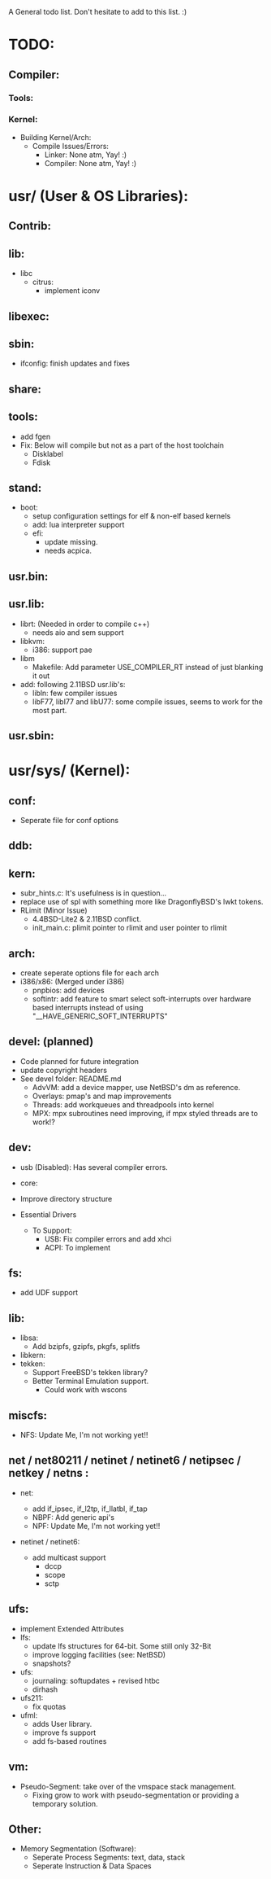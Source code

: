 A General todo list. Don't hesitate to add to this list. :)

# TODO:
## Compiler:
### Tools:
			
### Kernel:
- Building Kernel/Arch:
	- Compile Issues/Errors:
		- Linker: None atm, Yay! :)
		- Compiler: None atm, Yay! :)

# usr/ (User & OS Libraries):
## Contrib:
	
## lib:
- libc
	- citrus:
		- implement iconv 

## libexec:

## sbin:
- ifconfig: finish updates and fixes

## share:

## tools:
- add fgen
- Fix: Below will compile but not as a part of the host toolchain
	- Disklabel
 	- Fdisk

## stand:
- boot:
	- setup configuration settings for elf & non-elf based kernels
	- add: lua interpreter support
	- efi:
		- update missing.
		- needs acpica.

## usr.bin:

## usr.lib:
- librt: (Needed in order to compile c++)
	- needs aio and sem support
- libkvm:
	- i386: support pae
 - libm
 	- Makefile: Add parameter USE_COMPILER_RT instead of just blanking it out
  - add: following 2.11BSD usr.lib's:
  	- libln: few compiler issues
   	- libF77, libI77 and libU77: some compile issues, seems to work for the most part.

## usr.sbin:

# usr/sys/ (Kernel):
## conf:
- Seperate file for conf options

## ddb:

## kern:
- subr_hints.c: It's usefulness is in question...
- replace use of spl with something more like DragonflyBSD's lwkt tokens.
- RLimit (Minor Issue)
	- 4.4BSD-Lite2 & 2.11BSD conflict.
	- init_main.c: plimit pointer to rlimit and user pointer to rlimit
	
## arch:
- create seperate options file for each arch
- i386/x86: (Merged under i386)
	- pnpbios: add devices
	- softintr: add feature to smart select soft-interrupts over hardware based interrupts instead of using 		"__HAVE_GENERIC_SOFT_INTERRUPTS"

## devel: (planned)
- Code planned for future integration
- update copyright headers
- See devel folder: README.md
	- AdvVM: add a device mapper, use NetBSD's dm as reference.
	- Overlays: pmap's and map improvements
	- Threads: add workqueues and threadpools into kernel
	- MPX: mpx subroutines need improving, if mpx styled threads are to work!?

## dev:
- usb (Disabled): Has several compiler errors.
- core:
	
- Improve directory structure
- Essential Drivers
	- To Support:
		- USB: Fix compiler errors and add xhci
		- ACPI: To implement

## fs:
- add UDF support

## lib:
- libsa:
	- Add bzipfs, gzipfs, pkgfs, splitfs
- libkern:
- tekken:
	- Support FreeBSD's tekken library?
	- Better Terminal Emulation support.
		- Could work with wscons

## miscfs:
- NFS: Update Me, I'm not working yet!!

## net / net80211 / netinet / netinet6 / netipsec / netkey / netns :
- net: 
	- add if_ipsec, if_l2tp, if_llatbl, if_tap
	- NBPF: Add generic api's
	- NPF: Update Me, I'm not working yet!!

- netinet / netinet6: 
	- add multicast support
		- dccp
		- scope
		- sctp
		
## ufs:
- implement Extended Attributes
- lfs:
	- update lfs structures for 64-bit. Some still only 32-Bit
	- improve logging facilities (see: NetBSD)
	- snapshots? 
- ufs:
	- journaling: softupdates + revised htbc
	- dirhash
- ufs211:
   	- fix quotas
- ufml:
	- adds User library.
	- improve fs support
	- add fs-based routines

## vm:
- Pseudo-Segment: take over of the vmspace stack management.
	- Fixing grow to work with pseudo-segmentation or providing a temporary solution.

## Other:
- Memory Segmentation (Software):
	- Seperate Process Segments: text, data, stack
	- Seperate Instruction & Data Spaces

